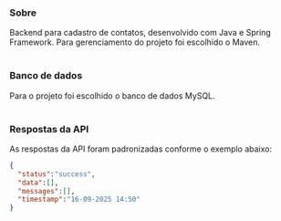 ### Sobre
Backend para cadastro de contatos, desenvolvido com Java e Spring Framework. Para gerenciamento do projeto foi escolhido o Maven.
<br>
<br>

### Banco de dados
Para o projeto foi escolhido o banco de dados MySQL.
<br>
<br>

### Respostas da API
As respostas da API foram padronizadas conforme o exemplo abaixo:

```json
{
  "status":"success",
  "data":[],
  "messages":[],
  "timestamp":"16-09-2025 14:50"
}
```

